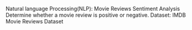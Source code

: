 Natural language Processing(NLP): Movie Reviews Sentiment Analysis
    Determine whether a movie review is positive or negative.
    Dataset: IMDB Movie Reviews Dataset